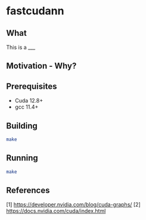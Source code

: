 # fastcudann

## What
This is a ___

## Motivation - Why?


## Prerequisites
- Cuda 12.8+
- gcc 11.4+

## Building
```bash
make
```

## Running
```bash
make
```

## References
[1] https://developer.nvidia.com/blog/cuda-graphs/
[2] https://docs.nvidia.com/cuda/index.html
